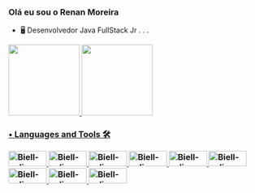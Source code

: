### Olá eu sou o Renan Moreira





- 🖥️ Desenvolvedor Java FullStack Jr . . .
 
<div align = "side">
  <a href="https://github.com/RenanMoreira92">
  <img height="140em" src="https://github-readme-stats.vercel.app/api?username=RenanMoreira92&show_icons=true&theme=github_cobalt&include_all_commits=true&count_private=true"/>
  <img height="140em" src="https://github-readme-stats.vercel.app/api/top-langs/?username=RenanMoreira92&layout=compact&langs_count=7&theme=github_cobalt"/>
</div>

  <h3><p align="left">• Languages and Tools 🛠</p>
  
<table><div style="display: inline_block" align = "left">
 
  <img alt="Biell-eclipse" height="30" width="75" src="https://img.shields.io/badge/Java-ED8B00?style=for-the-badge&logo=java&logoColor=white"/>
  <img alt="Biell-eclipse" height="30" width="75" src="https://img.shields.io/badge/MySQL-00000F?style=for-the-badge&logo=mysql&logoColor=white"/>
  <img alt="Biell-eclipse" height="30" width="75" src="https://img.shields.io/badge/Spring-6DB33F?style=for-the-badge&logo=spring&logoColor=white"/>
  <img alt="Biell-eclipse" height="30" width="75" src="https://img.shields.io/badge/React-20232A?style=for-the-badge&logo=react&logoColor=61DAFB"/>
  <img alt="Biell-eclipse" height="30" width="75" src="https://img.shields.io/badge/JavaScript-323330?style=for-the-badge&logo=javascript&logoColor=F7DF1E"/>
  <img alt="Biell-eclipse" height="30" width="75" src="https://img.shields.io/badge/Node.js-43853D?style=for-the-badge&logo=node.js&logoColor=white"/>
  <img alt="Biell-eclipse" height="30" width="75" src="https://img.shields.io/badge/HTML5-E34F26?style=for-the-badge&logo=html5&logoColor=white"/>
  <img alt="Biell-eclipse" height="30" width="75" src="https://img.shields.io/badge/CSS3-1572B6?style=for-the-badge&logo=css3&logoColor=white"/>
  <img alt="Biell-eclipse" height="30" width="75" src="https://img.shields.io/badge/Redux-593D88?style=for-the-badge&logo=redux&logoColor=white"/>






  </div></table>


